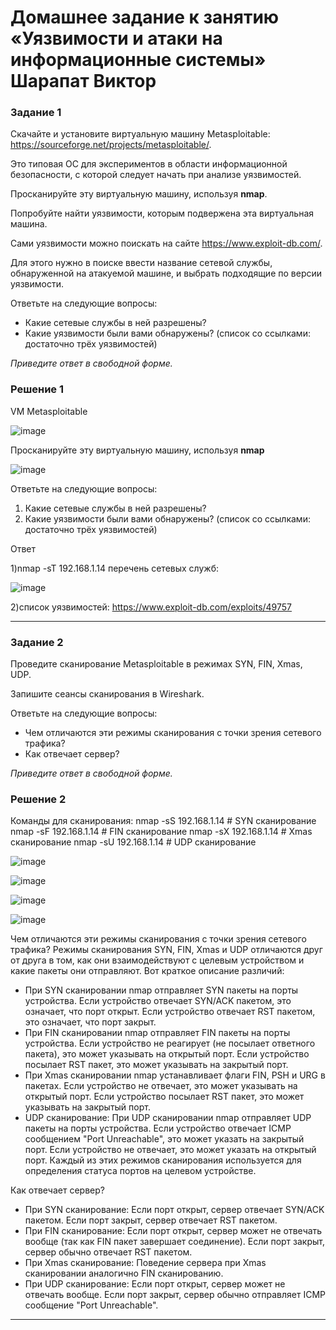# Домашнее задание к занятию «Уязвимости и атаки на информационные системы» Шарапат Виктор

### Задание 1

Скачайте и установите виртуальную машину Metasploitable: https://sourceforge.net/projects/metasploitable/.

Это типовая ОС для экспериментов в области информационной безопасности, с которой следует начать при анализе уязвимостей.

Просканируйте эту виртуальную машину, используя **nmap**.

Попробуйте найти уязвимости, которым подвержена эта виртуальная машина.

Сами уязвимости можно поискать на сайте https://www.exploit-db.com/.

Для этого нужно в поиске ввести название сетевой службы, обнаруженной на атакуемой машине, и выбрать подходящие по версии уязвимости.

Ответьте на следующие вопросы:

- Какие сетевые службы в ней разрешены?
- Какие уязвимости были вами обнаружены? (список со ссылками: достаточно трёх уязвимостей)
  
*Приведите ответ в свободной форме.*  


### Решение 1
VM Metasploitable

![image](https://github.com/sharvik22/13-01.md/assets/136818757/62c1fabd-b79b-4551-b3b9-e2ea9b375e0e)

Просканируйте эту виртуальную машину, используя **nmap**

![image](https://github.com/sharvik22/13-01.md/assets/136818757/984d4ed6-968c-49d3-a647-028753997c2e)

Ответьте на следующие вопросы:
1) Какие сетевые службы в ней разрешены?
2) Какие уязвимости были вами обнаружены? (список со ссылками: достаточно трёх уязвимостей)
   
Ответ

1)nmap -sT 192.168.1.14
перечень сетевых служб:

![image](https://github.com/sharvik22/13-01.md/assets/136818757/13c9b08a-fb65-45aa-9444-4998d28ef8c5)

2)список уязвимостей:
https://www.exploit-db.com/exploits/49757

  

---


### Задание 2

Проведите сканирование Metasploitable в режимах SYN, FIN, Xmas, UDP.

Запишите сеансы сканирования в Wireshark.

Ответьте на следующие вопросы:

- Чем отличаются эти режимы сканирования с точки зрения сетевого трафика?
- Как отвечает сервер?

*Приведите ответ в свободной форме.*

### Решение 2

Команды для сканирования:
nmap -sS 192.168.1.14  # SYN сканирование
nmap -sF 192.168.1.14  # FIN сканирование
nmap -sX 192.168.1.14  # Xmas сканирование
nmap -sU 192.168.1.14  # UDP сканирование


![image](https://github.com/sharvik22/13-01.md/assets/136818757/c4dca5bb-9c53-4f13-a0e2-5e63a1942f07)

![image](https://github.com/sharvik22/13-01.md/assets/136818757/e7429974-8d15-4e83-a568-7ae32a554c37)

![image](https://github.com/sharvik22/13-01.md/assets/136818757/b36351be-02e6-41fc-afad-434703ebb006)

![image](https://github.com/sharvik22/13-01.md/assets/136818757/0ab47c8f-eeec-4a11-9909-c2005b49d6e5)

Чем отличаются эти режимы сканирования с точки зрения сетевого трафика?
Режимы сканирования SYN, FIN, Xmas и UDP отличаются друг от друга в том, как они взаимодействуют с целевым устройством и какие пакеты они отправляют. 
Вот краткое описание различий:
- При SYN сканировании nmap отправляет SYN пакеты на порты устройства. Если устройство отвечает SYN/ACK пакетом, это означает, что порт открыт. Если устройство отвечает RST пакетом, это означает, что порт закрыт.
- При FIN сканировании nmap отправляет FIN пакеты на порты устройства. Если устройство не реагирует (не посылает ответного пакета), это может указывать на открытый порт. Если устройство посылает RST пакет, это может указывать на закрытый порт.
- При Xmas сканировании nmap устанавливает флаги FIN, PSH и URG в пакетах. Если устройство не отвечает, это может указывать на открытый порт. Если устройство посылает RST пакет, это может указывать на закрытый порт.
- UDP сканирование: При UDP сканировании nmap отправляет UDP пакеты на порты устройства. Если устройство отвечает ICMP сообщением "Port Unreachable", это может указать на закрытый порт. Если устройство не отвечает, это может указать на открытый порт.
Каждый из этих режимов сканирования используется для определения статуса портов на целевом устройстве.

Как отвечает сервер?
- При SYN сканирование: Если порт открыт, сервер отвечает SYN/ACK пакетом. Если порт закрыт, сервер отвечает RST пакетом.
- При FIN сканирование: Если порт открыт, сервер может не отвечать вообще (так как FIN пакет завершает соединение). Если порт закрыт, сервер обычно отвечает RST пакетом.
- При Xmas сканирование: Поведение сервера при Xmas сканировании аналогично FIN сканированию.
- При UDP сканирование: Если порт открыт, сервер может не отвечать вообще. Если порт закрыт, сервер обычно отправляет ICMP сообщение "Port Unreachable".




---
